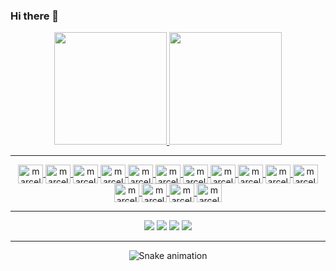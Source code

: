 ### Hi there 👋

<!--
**marcelosj3/marcelosj3** is a ✨ _special_ ✨ repository because its `README.md` (this file) appears on your GitHub profile.

Here are some ideas to get you started:

- 🔭 I’m currently working on ...
- 🌱 I’m currently learning ...
- 👯 I’m looking to collaborate on ...
- 🤔 I’m looking for help with ...
- 💬 Ask me about ...
- 📫 How to reach me: ...
- 😄 Pronouns: ...
- ⚡ Fun fact: ...
-->

<div align="center">
  <a href="https://github.com/marcelosj3">
  <img height="180em" src="https://github-readme-stats.vercel.app/api?username=marcelosj3&show_icons=true&theme=github_dark&include_all_commits=true&count_private=true"/>
  <img height="180em" src="https://github-readme-stats.vercel.app/api/top-langs/?username=marcelosj3&layout=compact&langs_count=10&theme=github_dark"/>
</div>


----

<div align="center">
<img align="center" alt="marcelosj3-typescript" height="30" width="40" src="https://user-images.githubusercontent.com/80909206/186494244-478a1cc4-f251-4829-a31e-7fc40140df4a.svg">

<img align="center" alt="marcelosj3-javascript" height="30" width="40" src="https://user-images.githubusercontent.com/80909206/186494330-1c20bbba-139a-4c54-82a1-16723a2de72e.svg">
<img align="center" alt="marcelosj3-react" height="30" width="40" src="https://user-images.githubusercontent.com/80909206/186494442-01637a20-4007-4121-8097-e39f6fb06948.svg">
<img align="center" alt="marcelosj3-css3" height="30" width="40" src="https://user-images.githubusercontent.com/80909206/186494537-9702c644-e320-40aa-b774-42628b2bd0f2.svg">
<img align="center" alt="marcelosj3-html5" height="30" width="40" src="https://user-images.githubusercontent.com/80909206/186494635-943aec22-d0ec-4088-af90-62bcd6e9f974.svg">

<img align="center" alt="marcelosj3-git" height="30" width="40" src="https://user-images.githubusercontent.com/80909206/186494829-db2a58f3-d3d7-412d-a7f1-400a7d81ab20.svg">
<img align="center" alt="marcelosj3-redux" height="30" width="40" src="https://user-images.githubusercontent.com/80909206/186494956-f6e7ea8f-f466-4020-a26d-de05fd1024e8.svg">

<img align="center" alt="marcelosj3-nodejs" height="30" width="40" src="https://user-images.githubusercontent.com/80909206/186495039-626f9365-0c89-4847-9c87-6dce104ab96c.svg">
<img align="center" alt="marcelosj3-python" height="30" width="40" src="https://user-images.githubusercontent.com/80909206/186495285-770a1202-0cc8-4726-b377-3e2981873d63.svg">
<img align="center" alt="marcelosj3-flask" height="30" width="40" src="https://user-images.githubusercontent.com/80909206/186495903-b0a451f2-cac8-40e1-914b-6e8ae399761b.png">
<img align="center" alt="marcelosj3-django" height="30" width="40" src="https://user-images.githubusercontent.com/80909206/186496060-4ac1f944-177b-4713-8657-032863561841.svg">
  
<img align="center" alt="marcelosj3-mysql" height="30" width="40" src="https://user-images.githubusercontent.com/80909206/186498196-1fb3b748-a9ef-4818-8de0-f087b55071ed.svg">
<img align="center" alt="marcelosj3-postgresql" height="30" width="40" src="https://user-images.githubusercontent.com/80909206/186498359-9c374046-fca6-40ae-bc4b-59bdad8421e7.svg">
  
<img align="center" alt="marcelosj3-heroku" height="30" width="40" src="https://user-images.githubusercontent.com/80909206/186496554-df3b5be3-7511-4522-b107-b571320f636e.svg">
<img align="center" alt="marcelosj3-docker" height="30" width="40" src="https://user-images.githubusercontent.com/80909206/186496763-9c386911-07bd-4c09-b5e4-3d47b057f822.svg">
  
----
  
<div>
  <a href="https://www.linkedin.com/in/marcelosj/" target="_blank"><img src="https://img.shields.io/badge/LinkedIn-0077B5?style=for-the-badge&logo=linkedin&logoColor=white"/></a>
  <a href="mailto:marcelosj3@hotmail.com" target="_blank"><img src="https://img.shields.io/badge/Microsoft_Outlook-0078D4?style=for-the-badge&logo=microsoft-outlook&logoColor=white"/></a>
  <a href="mailto:marcelosj33@gmail.com" target="_blank"><img src="https://img.shields.io/badge/Gmail-D14836?style=for-the-badge&logo=gmail&logoColor=white"/></a>
  <a href="https://www.instagram.com/marcelosj3/" target="_blank"><img src="https://img.shields.io/badge/Instagram-E4405F?style=for-the-badge&logo=instagram&logoColor=white"/></a>
</div>

----

![Snake animation](https://github.com/marcelosj3/marcelosj3/blob/output/github-contribution-grid-snake.svg)
